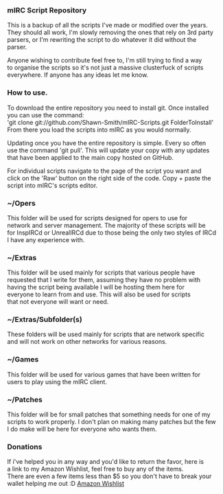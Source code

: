 ### mIRC Script Repository

This is a backup of all the scripts I've made or modified over the years.  
They should all work, I'm slowly removing the ones that rely on 3rd party  
parsers, or I'm rewriting the script to do whatever it did without the  
parser.

Anyone wishing to contribute feel free to, I'm still trying to find a way  
to organise the scripts so it's not just a massive clusterfuck of scripts  
everywhere. If anyone has any ideas let me know.

### How to use.

To download the entire repository you need to install git. Once installed  
you can use the command:  
'git clone git://github.com/Shawn-Smith/mIRC-Scripts.git FolderToInstall'  
From there you load the scripts into mIRC as you would normally.  

Updating once you have the entire repository is simple. Every so often  
use the command 'git pull'. This will update your copy with any updates  
that have been applied to the main copy hosted on GitHub.  

For individual scripts navigate to the page of the script you want and  
click on the 'Raw' button on the right side of the code. Copy + paste the  
script into mIRC's scripts editor.

### ~/Opers
This folder will be used for scripts designed for opers to use for  
network and server management. The majority of these scripts will be  
for InspIRCd or UnrealIRCd due to those being the only two styles of IRCd  
I have any experience with.

### ~/Extras
This folder will be used mainly for scripts that various people have  
requested that I write for them, assuming they have no problem with  
having the script being available I will be hosting them here for  
everyone to learn from and use. This will also be used for scripts  
that not everyone will want or need.

### ~/Extras/Subfolder(s)
These folders will be used mainly for scripts that are network specific  
and will not work on other networks for various reasons.

### ~/Games
This folder will be used for various games that have been written for  
users to play using the mIRC client.

### ~/Patches
This folder will be for small patches that something needs for one of my  
scripts to work properly. I don't plan on making many patches but the few  
I do make will be here for everyone who wants them.

### Donations
If i've helped you in any way and you'd like to return the favor, here is  
a link to my Amazon Wishlist, feel free to buy any of the items.  
There are even a few items less than $5 so you don't have to break your  
wallet helping me out :D
[Amazon Wishlist](http://amzn.com/w/EM4MNOPQEX35)